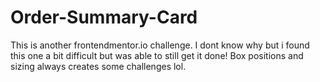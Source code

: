 # Order-Summary-Card


This is another frontendmentor.io challenge. I dont know why but i found this one a bit difficult but was able to still get it done! 
Box positions and sizing always creates some challenges lol.
